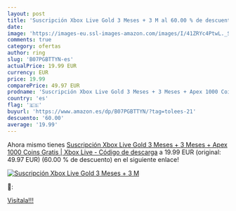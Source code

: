```yaml
---
layout: post
title: 'Suscripción Xbox Live Gold 3 Meses + 3 M al 60.00 % de descuento'
date: 
image: 'https://images-eu.ssl-images-amazon.com/images/I/41ZRYc4PtwL._SL200_.jpg'
comments: true
category: ofertas
author: ring
slug: 'B07PGBTTYN-es'
actualPrice: 19.99 EUR
currency: EUR
price: 19.99
comparePrice: 49.97 EUR
prodname: 'Suscripción Xbox Live Gold 3 Meses + 3 Meses + Apex 1000 Coins Gratis | Xbox Live - Código de descarga'
country: 'es'
flag: '🇪🇸'
buyurl: 'https://www.amazon.es/dp/B07PGBTTYN/?tag=tolees-21'
descuento: '60.00'
average: '19.99'
---
```


Ahora mismo tienes [Suscripción Xbox Live Gold 3 Meses + 3 Meses + Apex 1000 Coins Gratis | Xbox Live - Código de descarga](https://www.amazon.es/dp/B07PGBTTYN/?tag=tolees-21) a 19.99 EUR (original: 49.97 EUR) (60.00 %  de descuento) en el siguiente enlace!

[![Suscripción Xbox Live Gold 3 Meses + 3 M](https://images-eu.ssl-images-amazon.com/images/I/41ZRYc4PtwL._SL200_.jpg)](https://www.amazon.es/dp/B07PGBTTYN/?tag=tolees-21)

🔎:


[Visítala!!!](https://www.amazon.es/dp/B07PGBTTYN/?tag=tolees-21)
